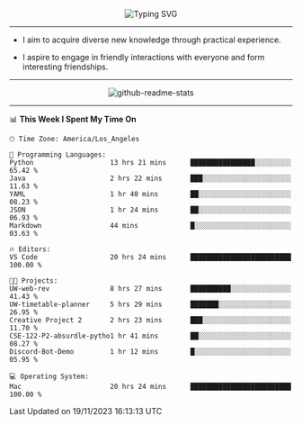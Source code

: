 <p align="center">
  <img src="https://readme-typing-svg.demolab.com?font=Fira+Code&weight=500&size=32&duration=2500&pause=1600&center=true&vCenter=true&random=false&width=1024&height=64&lines=Hi+there+%F0%9F%91%8B;I'm+delighted+you+could+make+it+here+%F0%9F%8E%89;I'm+Harry%2C+a+college+student+still+finding+my+way" alt="Typing SVG" />
</p>


---


- I aim to acquire diverse new knowledge through practical experience.

- I aspire to engage in friendly interactions with everyone and form interesting friendships.


---


<p align="center">
  <img src="https://github-readme-stats.vercel.app/api?username=Harry-Jing&show_icons=true" alt="github-readme-stats"/>
</p>


---

<!--START_SECTION:waka-->
📊 **This Week I Spent My Time On** 

```text
🕑︎ Time Zone: America/Los_Angeles

💬 Programming Languages: 
Python                   13 hrs 21 mins      ████████████████░░░░░░░░░   65.42 % 
Java                     2 hrs 22 mins       ███░░░░░░░░░░░░░░░░░░░░░░   11.63 % 
YAML                     1 hr 40 mins        ██░░░░░░░░░░░░░░░░░░░░░░░   08.23 % 
JSON                     1 hr 24 mins        ██░░░░░░░░░░░░░░░░░░░░░░░   06.93 % 
Markdown                 44 mins             █░░░░░░░░░░░░░░░░░░░░░░░░   03.63 % 

🔥 Editors: 
VS Code                  20 hrs 24 mins      █████████████████████████   100.00 % 

🐱‍💻 Projects: 
UW-web-rev               8 hrs 27 mins       ██████████░░░░░░░░░░░░░░░   41.43 % 
UW-timetable-planner     5 hrs 29 mins       ███████░░░░░░░░░░░░░░░░░░   26.95 % 
Creative Project 2       2 hrs 23 mins       ███░░░░░░░░░░░░░░░░░░░░░░   11.70 % 
CSE-122-P2-absurdle-pytho1 hr 41 mins        ██░░░░░░░░░░░░░░░░░░░░░░░   08.27 % 
Discord-Bot-Demo         1 hr 12 mins        █░░░░░░░░░░░░░░░░░░░░░░░░   05.95 % 

💻 Operating System: 
Mac                      20 hrs 24 mins      █████████████████████████   100.00 % 
```


 Last Updated on 19/11/2023 16:13:13 UTC
<!--END_SECTION:waka-->
